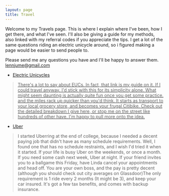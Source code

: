 ```yaml
---
layout: page
title: Travel
---
```

Welcome to my Travels page. This is where I explain where I've been, how I get there, and what I've seen. I'll also be giving a guide for my methods, also linked with my referral codes if you appreciate the tips. I get a lot of the same questions riding an electric unicycle around, so i figured making a page would be easier to send people to.

Please send me any questions you have and I'll be happy to answer them.
lennjume@gmail.com

* <a href='https://dietmocha.github.io/EUC/'>Electric Unicycles
>There's a lot to say about EUCs. In fact, that link is my guide on it.
If I could travel anyway. I'd stick with this for its simplicity alone. What might seem daunting is actually quite fun once you get some practice. and the miles rack up quicker than you'd think. It starts as transport to your local grocery store, and becomes your frugal Citibike. Check out the detailed breakdown I give here, or stop me on the street like hundreds of other have. I'm happy to pull more onto the idea.

* <a href='https://partners.uber.com/i/acmybe42ue'>Uber</a>
>I started Uberring at the end of college, because I needed a decent paying job that didn't have as many schedule requirements. Well, I found one that has no schedule restraints, and I wish I'd tried it when it started. If your life is busy Uber on the weekends, or once a month. If you need some cash next week, Uber at night. If your friend invites you to a ballgame this Friday, have Linda cancel your appointments and head off. You are your own boss, and the pay is pretty decent (although you should check out city averages on Glassdoor)The only requirement is 1 ride every 2 months (It might be 3), and keep your car insured. It's got a few tax benefits, and comes with backup insurance.
